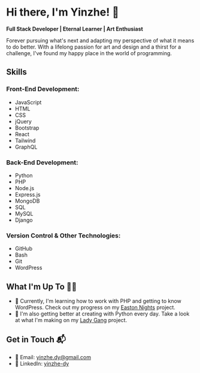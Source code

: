 # Hi there, I'm Yinzhe! 👋

**Full Stack Developer | Eternal Learner | Art Enthusiast**

Forever pursuing what's next and adapting my perspective of what it means to do better. With a lifelong passion for art and design and a thirst for a challenge, I've found my happy place in the world of programming.

## Skills

### Front-End Development:
- JavaScript
- HTML
- CSS
- jQuery
- Bootstrap
- React
- Tailwind
- GraphQL

### Back-End Development:
- Python
- PHP
- Node.js
- Express.js
- MongoDB
- SQL
- MySQL
- Django

### Version Control & Other Technologies:
- GitHub
- Bash
- Git
- WordPress

## What I'm Up To 👨‍💻

- 🚀 Currently, I'm learning how to work with PHP and getting to know WordPress. Check out my progress on my [Easton Nights](https://github.com/yinzhedy/EastonNights) project.
- 🐍 I'm also getting better at creating with Python every day. Take a look at what I'm making on my [Lady Gang](https://github.com/yinzhedy/LadyGang) project.

## Get in Touch 📬

- 📧 Email: [yinzhe.dy@gmail.com](mailto:yinzhe.dy@gmail.com)
- 💼 LinkedIn: [yinzhe-dy](https://linkedin.com/in/yinzhe-dy)
